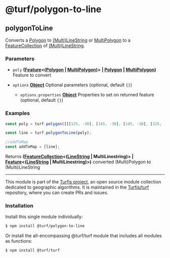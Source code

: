 # @turf/polygon-to-line

<!-- Generated by documentation.js. Update this documentation by updating the source code. -->

## polygonToLine

Converts a [Polygon][1] to [(Multi)LineString][2] or [MultiPolygon][3] to a
[FeatureCollection][4] of [(Multi)LineString][2].

### Parameters

*   `poly` **([Feature][5]<([Polygon][1] | [MultiPolygon][3])> | [Polygon][1] | [MultiPolygon][3])** Feature to convert
*   `options` **[Object][6]** Optional parameters (optional, default `{}`)

    *   `options.properties` **[Object][6]** Properties to set on returned feature (optional, default `{}`)

### Examples

```javascript
const poly = turf.polygon([[[125, -30], [145, -30], [145, -20], [125, -20], [125, -30]]]);

const line = turf.polygonToLine(poly);

//addToMap
const addToMap = [line];
```

Returns **([FeatureCollection][4]<([LineString][2] | MultiLinestring)> | [Feature][5]<([LineString][2] | MultiLinestring)>)** converted (Multi)Polygon to (Multi)LineString

[1]: https://tools.ietf.org/html/rfc7946#section-3.1.6

[2]: https://tools.ietf.org/html/rfc7946#section-3.1.4

[3]: https://tools.ietf.org/html/rfc7946#section-3.1.7

[4]: https://tools.ietf.org/html/rfc7946#section-3.3

[5]: https://tools.ietf.org/html/rfc7946#section-3.2

[6]: https://developer.mozilla.org/docs/Web/JavaScript/Reference/Global_Objects/Object

<!-- This file is automatically generated. Please don't edit it directly. If you find an error, edit the source file of the module in question (likely index.js or index.ts), and re-run "yarn docs" from the root of the turf project. -->

---

This module is part of the [Turfjs project](https://turfjs.org/), an open source module collection dedicated to geographic algorithms. It is maintained in the [Turfjs/turf](https://github.com/Turfjs/turf) repository, where you can create PRs and issues.

### Installation

Install this single module individually:

```sh
$ npm install @turf/polygon-to-line
```

Or install the all-encompassing @turf/turf module that includes all modules as functions:

```sh
$ npm install @turf/turf
```
